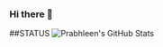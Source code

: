### Hi there 👋
##STATUS
![Prabhleen's GitHub Stats](https://github-readme-stats.vercel.app/api?username=prabhleen28&show_icons=true&theme=radical)
<!--
**prabhleen28/prabhleen28** is a ✨ _special_ ✨ repository because its `README.md` (this file) appears on your GitHub profile.

Here are some ideas to get you started:

- 🔭 I’m currently working on ...
- 🌱 I’m currently learning ...
- 👯 I’m looking to collaborate on ...
- 🤔 I’m looking for help with ...
- 💬 Ask me about ...
- 📫 How to reach me: ...
- 😄 Pronouns: ...
- ⚡ Fun fact: ...
-->
